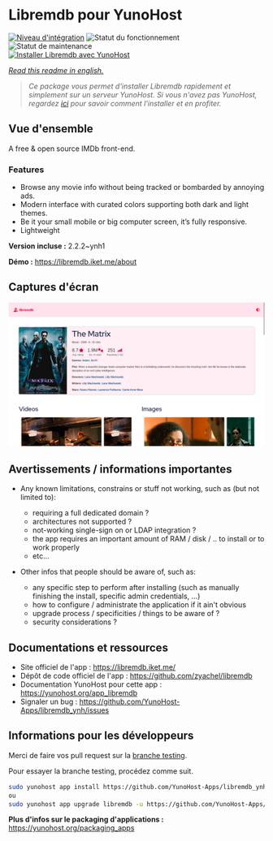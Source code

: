 <!--
N.B.: This README was automatically generated by https://github.com/YunoHost/apps/tree/master/tools/README-generator
It shall NOT be edited by hand.
-->

# Libremdb pour YunoHost

[![Niveau d'intégration](https://dash.yunohost.org/integration/libremdb.svg)](https://dash.yunohost.org/appci/app/libremdb) ![Statut du fonctionnement](https://ci-apps.yunohost.org/ci/badges/libremdb.status.svg) ![Statut de maintenance](https://ci-apps.yunohost.org/ci/badges/libremdb.maintain.svg)  
[![Installer Libremdb avec YunoHost](https://install-app.yunohost.org/install-with-yunohost.svg)](https://install-app.yunohost.org/?app=libremdb)

*[Read this readme in english.](./README.md)*

> *Ce package vous permet d'installer Libremdb rapidement et simplement sur un serveur YunoHost.
Si vous n'avez pas YunoHost, regardez [ici](https://yunohost.org/#/install) pour savoir comment l'installer et en profiter.*

## Vue d'ensemble

A free & open source IMDb front-end.

### Features

- Browse any movie info without being tracked or bombarded by annoying ads.
- Modern interface with curated colors supporting both dark and light themes.
- Be it your small mobile or big computer screen, it’s fully responsive.
- Lightweight



**Version incluse :** 2.2.2~ynh1

**Démo :** https://libremdb.iket.me/about

## Captures d'écran

![Capture d'écran de Libremdb](./doc/screenshots/screenshot.png)

## Avertissements / informations importantes

* Any known limitations, constrains or stuff not working, such as (but not limited to):
    * requiring a full dedicated domain ?
    * architectures not supported ?
    * not-working single-sign on or LDAP integration ?
    * the app requires an important amount of RAM / disk / .. to install or to work properly
    * etc...

* Other infos that people should be aware of, such as:
    * any specific step to perform after installing (such as manually finishing the install, specific admin credentials, ...)
    * how to configure / administrate the application if it ain't obvious
    * upgrade process / specificities / things to be aware of ?
    * security considerations ?

## Documentations et ressources

* Site officiel de l'app : <https://libremdb.iket.me/>
* Dépôt de code officiel de l'app : <https://github.com/zyachel/libremdb>
* Documentation YunoHost pour cette app : <https://yunohost.org/app_libremdb>
* Signaler un bug : <https://github.com/YunoHost-Apps/libremdb_ynh/issues>

## Informations pour les développeurs

Merci de faire vos pull request sur la [branche testing](https://github.com/YunoHost-Apps/libremdb_ynh/tree/testing).

Pour essayer la branche testing, procédez comme suit.

``` bash
sudo yunohost app install https://github.com/YunoHost-Apps/libremdb_ynh/tree/testing --debug
ou
sudo yunohost app upgrade libremdb -u https://github.com/YunoHost-Apps/libremdb_ynh/tree/testing --debug
```

**Plus d'infos sur le packaging d'applications :** <https://yunohost.org/packaging_apps>
